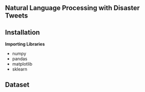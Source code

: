 ## Natural Language Processing with Disaster Tweets

## Installation
**Importing Libraries**</br>
* numpy
* pandas
* matplotlib
* sklearn

## Dataset


